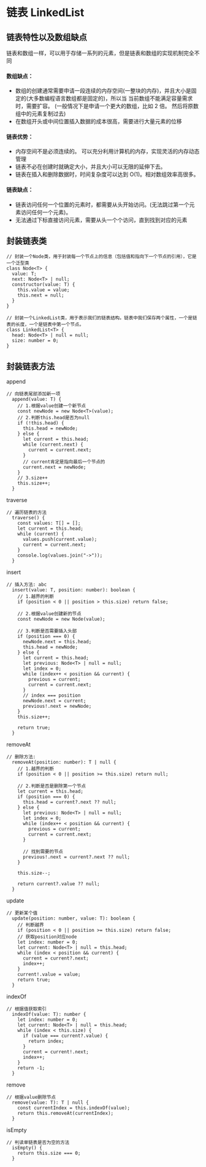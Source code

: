 # 链表 LinkedList

## 链表特性以及数组缺点

链表和数组一样，可以用于存储一系列的元素，但是链表和数组的实现机制完全不同

#### 数组缺点：

- 数组的创建通常需要申请一段连续的内存空间(一整块的内存)，并且大小是固定的(大多数编程语言数组都是固定的)，所以当
  当前数组不能满足容量需求时，需要扩容。 (一般情况下是申请一个更大的数组，比如 2 倍。 然后将原数组中的元素复制过去)
- 在数组开头或中间位置插入数据的成本很高，需要进行大量元素的位移

#### 链表优势：

- 内存空间不是必须连续的。 可以充分利用计算机的内存，实现灵活的内存动态管理
- 链表不必在创建时就确定大小，并且大小可以无限的延伸下去。
- 链表在插入和删除数据时，时间复杂度可以达到 O(1)。相对数组效率高很多。

#### 链表缺点：

- 链表访问任何一个位置的元素时，都需要从头开始访问。(无法跳过第一个元素访问任何一个元素)。
- 无法通过下标直接访问元素，需要从头一个个访问，直到找到对应的元素

## 封装链表类

```
// 封装一个Node类，用于封装每一个节点上的信息（包括值和指向下一个节点的引用），它是一个泛型类
class Node<T> {
  value: T;
  next: Node<T> | null;
  constructor(value: T) {
    this.value = value;
    this.next = null;
  }
}

// 封装一个LinkedList类，用于表示我们的链表结构。链表中我们保存两个属性，一个是链表的长度，一个是链表中第一个节点。
class LinkedList<T> {
  head: Node<T> | null = null;
  size: number = 0;
}

```

## 封装链表方法

append

```
// 向链表尾部添加新一项
  append(value: T) {
    // 1.根据value创建一个新节点
    const newNode = new Node<T>(value);
    // 2.判断this.head是否为null
    if (!this.head) {
      this.head = newNode;
    } else {
      let current = this.head;
      while (current.next) {
        current = current.next;
      }
      // current肯定是指向最后一个节点的
      current.next = newNode;
    }
    // 3.size++
    this.size++;
  }
```

traverse

```
// 遍历链表的方法
  traverse() {
    const values: T[] = [];
    let current = this.head;
    while (current) {
      values.push(current.value);
      current = current.next;
    }
    console.log(values.join("->"));
  }
```

insert

```
// 插入方法: abc
  insert(value: T, position: number): boolean {
    // 1.越界的判断
    if (position < 0 || position > this.size) return false;

    // 2.根据value创建新的节点
    const newNode = new Node(value);

    // 3.判断是否需要插入头部
    if (position === 0) {
      newNode.next = this.head;
      this.head = newNode;
    } else {
      let current = this.head;
      let previous: Node<T> | null = null;
      let index = 0;
      while (index++ < position && current) {
        previous = current;
        current = current.next;
      }
      // index === position
      newNode.next = current;
      previous!.next = newNode;
    }
    this.size++;

    return true;
  }
```

removeAt

```
// 删除方法:
  removeAt(position: number): T | null {
    // 1.越界的判断
    if (position < 0 || position >= this.size) return null;

    // 2.判断是否是删除第一个节点
    let current = this.head;
    if (position === 0) {
      this.head = current?.next ?? null;
    } else {
      let previous: Node<T> | null = null;
      let index = 0;
      while (index++ < position && current) {
        previous = current;
        current = current.next;
      }

      // 找到需要的节点
      previous!.next = current?.next ?? null;
    }

    this.size--;

    return current?.value ?? null;
  }
```

update

```
// 更新某个值
  update(position: number, value: T): boolean {
    // 判断越界
    if (position < 0 || position >= this.size) return false;
    // 获取position对应node
    let index: number = 0;
    let current: Node<T> | null = this.head;
    while (index < position && current) {
      current = current?.next;
      index++;
    }
    current!.value = value;
    return true;
  }
```

indexOf

```
// 根据值获取索引
  indexOf(value: T): number {
    let index: number = 0;
    let current: Node<T> | null = this.head;
    while (index < this.size) {
      if (value === current?.value) {
        return index;
      }
      current = current!.next;
      index++;
    }
    return -1;
  }
```

remove

```
// 根据value删除节点
  remove(value: T): T | null {
    const currentIndex = this.indexOf(value);
    return this.removeAt(currentIndex);
  }
```

isEmpty

```
// 判读单链表是否为空的方法
  isEmpty() {
    return this.size === 0;
  }
```
